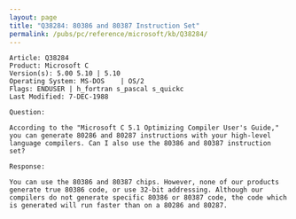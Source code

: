```yaml
---
layout: page
title: "Q38284: 80386 and 80387 Instruction Set"
permalink: /pubs/pc/reference/microsoft/kb/Q38284/
---
```


	Article: Q38284
	Product: Microsoft C
	Version(s): 5.00 5.10 | 5.10
	Operating System: MS-DOS    | OS/2
	Flags: ENDUSER | h_fortran s_pascal s_quickc
	Last Modified: 7-DEC-1988
	
	Question:
	
	According to the "Microsoft C 5.1 Optimizing Compiler User's Guide,"
	you can generate 80286 and 80287 instructions with your high-level
	language compilers. Can I also use the 80386 and 80387 instruction
	set?
	
	Response:
	
	You can use the 80386 and 80387 chips. However, none of our products
	generate true 80386 code, or use 32-bit addressing. Although our
	compilers do not generate specific 80386 or 80387 code, the code which
	is generated will run faster than on a 80286 and 80287.
